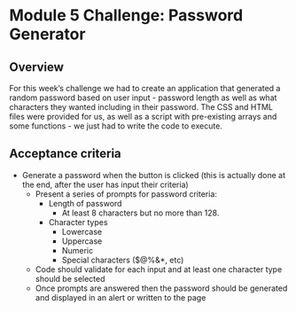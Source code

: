 # Module 5 Challenge: Password Generator

## Overview
 
For this week’s challenge we had to create an application that generated a random password based on user input - password length as well as what characters they wanted including in their password. The CSS and HTML files were provided for us, as well as a script with pre-existing arrays and some functions - we just had to write the code to execute. 


## Acceptance criteria

* Generate a password when the button is clicked (this is actually done at the end, after the user has input their criteria)
  * Present a series of prompts for password criteria:
    * Length of password
      * At least 8 characters but no more than 128.
    * Character types
      * Lowercase
      * Uppercase
      * Numeric
      * Special characters ($@%&*, etc)
  * Code should validate for each input and at least one character type should be selected
  * Once prompts are answered then the password should be generated and displayed in an alert or written to the page
